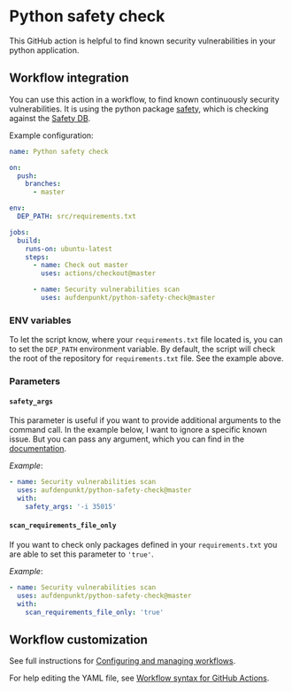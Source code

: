 # Python safety check

This GitHub action is helpful to find known security vulnerabilities in your python application.

## Workflow integration

You can use this action in a workflow, to find known continuously security vulnerabilities. It is using the python package [safety](https://pypi.org/project/safety/), which is checking against the [Safety DB](https://github.com/pyupio/safety-db).

Example configuration:

```yaml
name: Python safety check

on:
  push:
    branches:
      - master

env:
  DEP_PATH: src/requirements.txt

jobs:
  build:
    runs-on: ubuntu-latest
    steps:
      - name: Check out master
        uses: actions/checkout@master

      - name: Security vulnerabilities scan
        uses: aufdenpunkt/python-safety-check@master
```

### ENV variables

To let the script know, where your `requirements.txt` file located is, you can to set the `DEP_PATH` environment variable. By default, the script will check the root of the repository for `requirements.txt` file. See the example above.

### Parameters

#### `safety_args`

This parameter is useful if you want to provide additional arguments to the command call. In the example below, I want to ignore a specific known issue. But you can pass any argument, which you can find in the [documentation](https://github.com/pyupio/safety#options).

_Example_:

```yaml
- name: Security vulnerabilities scan
  uses: aufdenpunkt/python-safety-check@master
  with:
    safety_args: '-i 35015'
```

#### `scan_requirements_file_only`

If you want to check only packages defined in your `requirements.txt` you are able to set this parameter to `'true'`.

_Example_:

```yaml
- name: Security vulnerabilities scan
  uses: aufdenpunkt/python-safety-check@master
  with:
    scan_requirements_file_only: 'true'
```

## Workflow customization

See full instructions for [Configuring and managing workflows](https://help.github.com/en/actions/configuring-and-managing-workflows).

For help editing the YAML file, see [Workflow syntax for GitHub Actions](https://help.github.com/en/actions/automating-your-workflow-with-github-actions/workflow-syntax-for-github-actions).
